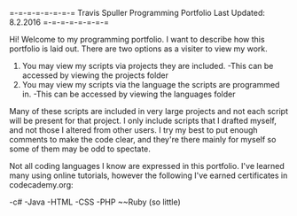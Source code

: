 =-=-=-=-=-=-=-=
Travis Spuller
Programming Portfolio
Last Updated: 8.2.2016
=-=-=-=-=-=-=-=

Hi! Welcome to my programming portfolio.  I want to describe how this portfolio is laid out.
There are two options as a visiter to view my work.

1) You may view my scripts via projects they are included.
	-This can be accessed by viewing the projects folder
2) You may view my scripts via the language the scripts are programmed in.
	-This can be accessed by viewing the languages folder 

Many of these scripts are included in very large projects and not each script will be present for that project.
I only include scripts that I drafted myself, and not those I altered from other users.
I try my best to put enough comments to make the code clear, and they're there mainly for myself so some of them may be odd to spectate.

Not all coding languages I know are expressed in this portfolio.  I've learned many using online tutorials, however the following I've earned certificates
in codecademy.org:

-c#
-Java
-HTML
-CSS
-PHP
~~Ruby (so little)